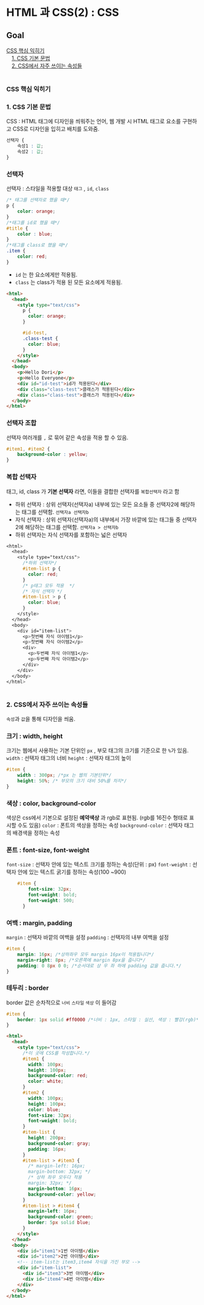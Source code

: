 # HTML 과 CSS(2) : CSS
## Goal 
[CSS 핵심 익히기](#css-핵심-익히기)  
　[1. CSS 기본 문법](#1-css-기본-문법)  
　[2. CSS에서 자주 쓰이는 속성들](#2-css에서-자주-쓰이는-속성들)
#
### CSS 핵심 익히기
### 1. CSS 기본 문법 
CSS : HTML 태그에 디자인을 씌워주는 언어, 웹 개발 시 HTML 태그로 요소를 구현하고 CSS로 디자인을 입히고 배치를 도와줌. 
```css
선택자 {
	속성1 : 값;
	속성2 : 값;
}
```
### 선택자
선택자 : 스타일을 적용할 대상 
`태그` , `id`, `class` 
```css
/* 태그를 선택자로 했을 때*/
p {
	color: orange;
}
/*태그를 id로 했을 때*/
#title {
	color : blue;
}
/*태그를 class로 했을 때*/
.item {
	color: red;
}
```
- `id` 는 한 요소에게만 적용됨.
- `class` 는 class가 적용 된 모든 요소에게 적용됨.

```html
<html>
  <head>
    <style type="text/css">
      p {
        color: orange;
      }

      #id-test,
      .class-test {
        color: blue;
      }
    </style>
  </head>
  <body>
    <p>Hello Dori</p>
    <p>Hello Everyone</p>
    <div id="id-test">id가 적용된다</div>
    <div class="class-test">클래스가 적용된다</div>
    <div class="class-test">클래스가 적용된다</div>
  </body>
</html>
```
### 선택자 조합 
선택자 여러개를 `,` 로 묶어 같은 속성을 적용 할 수 있음.
```css
#item1, #item2 {
	background-color : yellow;
}
```
### 복합 선택자
태그, id, class 가 **기본 선택자** 라면, 이들을 결합한 선택자를 `복합선택자` 라고 함 
- 하위 선택자 : 상위 선택자(선택자a) 내부에 있는 모든 요소들 중 선택자2에 해당하는 태그를 선택함.
`선택자a 선택자b` 
- 자식 선택자 : 상위 선택자(선택자a)의 내부에서 가장 바깥에 있는 태그들 중 선택자 2에 해당하는 태그를 선택함.
`선택자a > 선택자b`
- 하위 선택자는 자식 선택자를 포함하는 넓은 선택자
```css
<html>
  <head>
    <style type="text/css">
      /*하위 선택자*/
      #item-list p {
        color: red;
      }
      /* p태그 모두 적용  */
      /* 자식 선택자 */
      #item-list > p {
        color: blue;
      }
    </style>
  </head>
  <body>
    <div id="item-list">
      <p>첫번째 자식 아이템1</p>
      <p>첫번째 자식 아이템2</p>
      <div>
        <p>두번째 자식 아이템1</p>
        <p>두번째 자식 아이템2</p>
      </div>
    </div>
  </body>
</html>
```
#
### 2. CSS에서 자주 쓰이는 속성들 
`속성`과 `값`을 통해 디자인을 씌움.

### 크기 : width, height 
크기는 웹에서 사용하는 기본 단위인 `px` , 부모 태그의 크기를 기준으로 한 `%`가 있음.
`width` : 선택자 태그의 너비
`height` : 선택자 태그의 높이
```css
#item {
	width : 300px; /*px 는 웹의 기본단위*/
	height: 50%; /* 부모의 크기 대비 50%를 차지*/
}
```
### 색상 : color, background-color
색상은 css에서 기본으로 설정된 **예약색상** 과 rgb로 표현됨. 
(rgb를 16진수 형태로 표시할 수도 있음)
`color` : 폰트의 색상을 정하는 속성 
`background-color` : 선택자 태그의 배경색을 정하는 속성

### 폰트 : font-size, font-weight
`font-size` : 선택자 안에 있는 텍스트 크기를 정하는 속성(단위 : px)
`font-weight` : 선택자 안에 있는 텍스트 굵기를 정하는 속성(100 ~900)
```css
    #item {
        font-size: 32px;
        font-weight: bold;
        font-weight: 500; 
      }
```
### 여백 : margin, padding 
`margin` : 선택자 바깥의 여백을 설정 
`padding` : 선택자의 내부 여백을 설정
```css
#item {
	margin: 16px; /*상하좌우 모두 margin 16px이 적용됩니다*/	
	margin-right: 8px; /*오른쪽에 margin 8px을 줍니다*/	
	padding: 0 8px 0 0; /*순서대로 상 우 좌 하에 padding 값을 줍니다.*/ 
}
```
###  테두리 : border 
border 값은 순차적으로 `너비` `스타일` `색상` 이 들어감
```css
#item {
	border: 1px solid #ff0000 /*너비 : 1px, 스타일 : 실선, 색상 : 빨강(rgb)*/
}
```
```html
<html>
  <head>
    <style type="text/css">
      /*이 곳에 CSS를 작성합니다.*/
      #item1 {
        width: 100px;
        height: 100px;
        background-color: red;
        color: white;
      }
      #item2 {
        width: 100px;
        height: 100px;
        color: blue;
        font-size: 32px;
        font-weight: bold;
      }
      #item-list {
        height: 200px;
        background-color: gray;
        padding: 16px;
      }
      #item-list > #item3 {
        /* margin-left: 16px;
        margin-bottom: 32px; */
        /* 상하 좌우 모두다 적용
        margin: 32px; */
        margin-bottom: 16px;
        background-color: yellow;
      }
      #item-list > #item4 {
        margin-left: 16px;
        background-color: green;
        border: 5px solid blue;
      }
    </style>
  </head>
  <body>
    <div id="item1">1번 아이템</div>
    <div id="item2">2번 아이템</div>
    <!-- item-list는 item3,item4 자식을 가진 부모 -->
    <div id="item-list">
      <div id="item3">3번 아이템</div>
      <div id="item4">4번 아이템</div>
    </div>
  </body>
</html>
```
